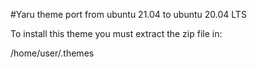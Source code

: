 
#Yaru theme port from ubuntu 21.04 to ubuntu 20.04 LTS

To install this theme you must extract the zip file in:

/home/user/.themes
